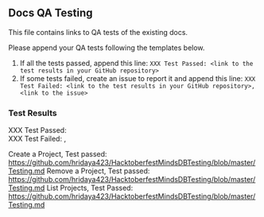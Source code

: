 ## Docs QA Testing

This file contains links to QA tests of the existing docs.

Please append your QA tests following the templates below.

1. If all the tests passed, append this line: `XXX Test Passed: <link to the test results in your GitHub repository>`
2. If some tests failed, create an issue to report it and append this line: `XXX Test Failed: <link to the test results in your GitHub repository>, <link to the issue>`

### Test Results

XXX Test Passed: <link to the test results in your GitHub repository>
</br>
XXX Test Failed: <link to the test results in your GitHub repository>, <link to the issue>
</br>

Create a Project, Test passed: https://github.com/hridaya423/HacktoberfestMindsDBTesting/blob/master/Testing.md
Remove a Project, Test passed: https://github.com/hridaya423/HacktoberfestMindsDBTesting/blob/master/Testing.md
List Projects, Test Passed: https://github.com/hridaya423/HacktoberfestMindsDBTesting/blob/master/Testing.md

